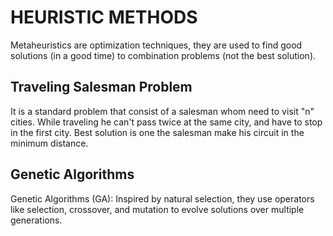 # HEURISTIC METHODS 
Metaheuristics are optimization techniques, they are used to find good solutions (in a good time) to combination problems (not the best solution).

## Traveling Salesman Problem 
It is a standard problem that consist of a salesman whom need to visit "n" cities. While traveling he can't pass twice at the same city, and have to stop in the first city.
Best solution is one the salesman make his circuit in the minimum distance.

## Genetic Algorithms 
Genetic Algorithms (GA): Inspired by natural selection, they use operators like selection, crossover, and mutation to evolve solutions over multiple generations.

